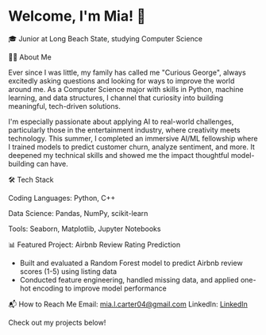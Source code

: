 # Welcome, I'm Mia! 👋

🎓 Junior at Long Beach State, studying Computer Science

👩‍💻 About Me

Ever since I was little, my family has called me "Curious George", always excitedly asking questions and looking for ways to improve the world around me. As a Computer Science major with skills in Python, machine learning, and data structures, I channel that curiosity into building meaningful, tech-driven solutions.

I'm especially passionate about applying AI to real-world challenges, particularly those in the entertainment industry, where creativity meets technology. This summer, I completed an immersive AI/ML fellowship where I trained models to predict customer churn, analyze sentiment, and more. It deepened my technical skills and showed me the impact thoughtful model-building can have.

🛠️ Tech Stack

Coding Languages: Python, C++

Data Science: Pandas, NumPy, scikit-learn

Tools: Seaborn, Matplotlib, Jupyter Notebooks

📊 Featured Project: Airbnb Review Rating Prediction
- Built and evaluated a Random Forest model to predict Airbnb review scores (1-5) using listing data
- Conducted feature engineering, handled missing data, and applied one-hot encoding to improve model performance

📬 How to Reach Me
Email: mia.l.carter04@gmail.com
LinkedIn: [LinkedIn](https://www.linkedin.com/in/mialcarter)

Check out my projects below!
